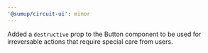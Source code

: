 ```yaml
---
'@sumup/circuit-ui': minor
---
```


Added a `destructive` prop to the Button component to be used for irreversable actions that require special care from users.
